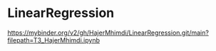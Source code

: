 # LinearRegression

https://mybinder.org/v2/gh/HajerMhimdi/LinearRegression.git/main?filepath=T3_HajerMhimdi.ipynb
